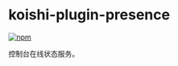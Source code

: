 # koishi-plugin-presence
 
[![npm](https://img.shields.io/npm/v/koishi-plugin-presence?style=flat-square)](https://www.npmjs.com/package/koishi-plugin-presence)

控制台在线状态服务。
